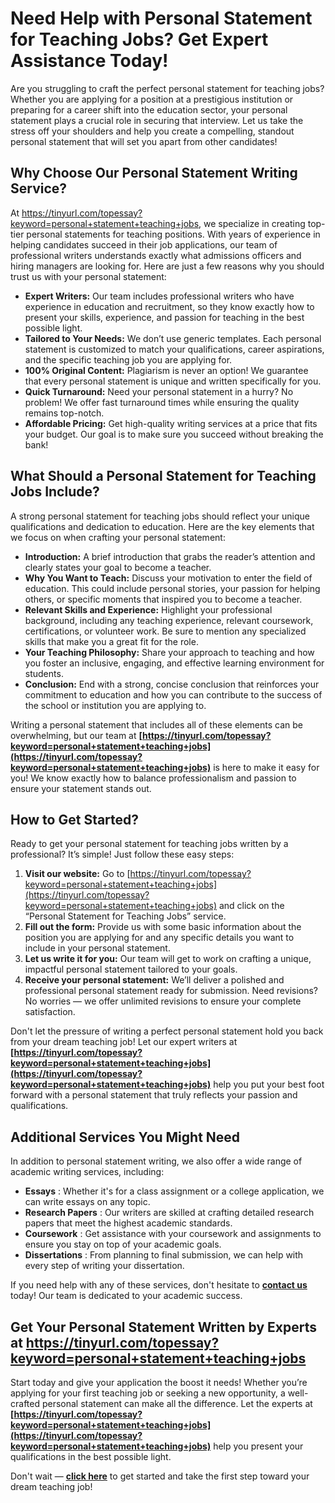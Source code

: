 # Need Help with Personal Statement for Teaching Jobs? Get Expert Assistance Today!

Are you struggling to craft the perfect personal statement for teaching jobs? Whether you are applying for a position at a prestigious institution or preparing for a career shift into the education sector, your personal statement plays a crucial role in securing that interview. Let us take the stress off your shoulders and help you create a compelling, standout personal statement that will set you apart from other candidates!

## Why Choose Our Personal Statement Writing Service?

At https://tinyurl.com/topessay?keyword=personal+statement+teaching+jobs, we specialize in creating top-tier personal statements for teaching positions. With years of experience in helping candidates succeed in their job applications, our team of professional writers understands exactly what admissions officers and hiring managers are looking for. Here are just a few reasons why you should trust us with your personal statement:

- **Expert Writers:** Our team includes professional writers who have experience in education and recruitment, so they know exactly how to present your skills, experience, and passion for teaching in the best possible light.
- **Tailored to Your Needs:** We don’t use generic templates. Each personal statement is customized to match your qualifications, career aspirations, and the specific teaching job you are applying for.
- **100% Original Content:** Plagiarism is never an option! We guarantee that every personal statement is unique and written specifically for you.
- **Quick Turnaround:** Need your personal statement in a hurry? No problem! We offer fast turnaround times while ensuring the quality remains top-notch.
- **Affordable Pricing:** Get high-quality writing services at a price that fits your budget. Our goal is to make sure you succeed without breaking the bank!

## What Should a Personal Statement for Teaching Jobs Include?

A strong personal statement for teaching jobs should reflect your unique qualifications and dedication to education. Here are the key elements that we focus on when crafting your personal statement:

- **Introduction:** A brief introduction that grabs the reader’s attention and clearly states your goal to become a teacher.
- **Why You Want to Teach:** Discuss your motivation to enter the field of education. This could include personal stories, your passion for helping others, or specific moments that inspired you to become a teacher.
- **Relevant Skills and Experience:** Highlight your professional background, including any teaching experience, relevant coursework, certifications, or volunteer work. Be sure to mention any specialized skills that make you a great fit for the role.
- **Your Teaching Philosophy:** Share your approach to teaching and how you foster an inclusive, engaging, and effective learning environment for students.
- **Conclusion:** End with a strong, concise conclusion that reinforces your commitment to education and how you can contribute to the success of the school or institution you are applying to.

Writing a personal statement that includes all of these elements can be overwhelming, but our team at **[https://tinyurl.com/topessay?keyword=personal+statement+teaching+jobs](https://tinyurl.com/topessay?keyword=personal+statement+teaching+jobs)** is here to make it easy for you! We know exactly how to balance professionalism and passion to ensure your statement stands out.

## How to Get Started?

Ready to get your personal statement for teaching jobs written by a professional? It’s simple! Just follow these easy steps:

1. **Visit our website:** Go to [https://tinyurl.com/topessay?keyword=personal+statement+teaching+jobs](https://tinyurl.com/topessay?keyword=personal+statement+teaching+jobs) and click on the “Personal Statement for Teaching Jobs” service.
2. **Fill out the form:** Provide us with some basic information about the position you are applying for and any specific details you want to include in your personal statement.
3. **Let us write it for you:** Our team will get to work on crafting a unique, impactful personal statement tailored to your goals.
4. **Receive your personal statement:** We’ll deliver a polished and professional personal statement ready for submission. Need revisions? No worries — we offer unlimited revisions to ensure your complete satisfaction.

Don't let the pressure of writing a perfect personal statement hold you back from your dream teaching job! Let our expert writers at **[https://tinyurl.com/topessay?keyword=personal+statement+teaching+jobs](https://tinyurl.com/topessay?keyword=personal+statement+teaching+jobs)** help you put your best foot forward with a personal statement that truly reflects your passion and qualifications.

## Additional Services You Might Need

In addition to personal statement writing, we also offer a wide range of academic writing services, including:

- **Essays** : Whether it's for a class assignment or a college application, we can write essays on any topic.
- **Research Papers** : Our writers are skilled at crafting detailed research papers that meet the highest academic standards.
- **Coursework** : Get assistance with your coursework and assignments to ensure you stay on top of your academic goals.
- **Dissertations** : From planning to final submission, we can help with every step of writing your dissertation.

If you need help with any of these services, don't hesitate to **[contact us](https://tinyurl.com/topessay?keyword=personal+statement+teaching+jobs)** today! Our team is dedicated to your academic success.

## Get Your Personal Statement Written by Experts at https://tinyurl.com/topessay?keyword=personal+statement+teaching+jobs

Start today and give your application the boost it needs! Whether you’re applying for your first teaching job or seeking a new opportunity, a well-crafted personal statement can make all the difference. Let the experts at **[https://tinyurl.com/topessay?keyword=personal+statement+teaching+jobs](https://tinyurl.com/topessay?keyword=personal+statement+teaching+jobs)** help you present your qualifications in the best possible light.

Don't wait — **[click here](https://tinyurl.com/topessay?keyword=personal+statement+teaching+jobs)** to get started and take the first step toward your dream teaching job!
